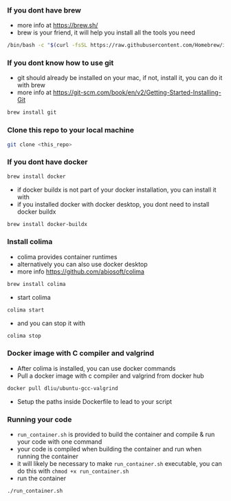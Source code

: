 ### If you dont have brew
- more info at https://brew.sh/
- brew is your friend, it will help you install all the tools you need
```bash
/bin/bash -c "$(curl -fsSL https://raw.githubusercontent.com/Homebrew/install/HEAD/install.sh)"
```

### If you dont know how to use git
- git should already be installed on your mac, if not, install it, you can do it with brew
- more info at https://git-scm.com/book/en/v2/Getting-Started-Installing-Git
```bash
brew install git
```

### Clone this repo to your local machine
```bash
git clone <this_repo>
```

### If you dont have docker
```bash
brew install docker
```
- if docker buildx is not part of your docker installation, you can install it with
- if you installed docker with docker desktop, you dont need to install docker buildx
```bash
brew install docker-buildx
```

### Install colima
- colima provides container runtimes
- alternatively you can also use docker desktop
- more info https://github.com/abiosoft/colima
```bash
brew install colima
```
- start colima
```bash
colima start
```
- and you can stop it with
```bash
colima stop
```

### Docker image with C compiler and valgrind
- After colima is installed, you can use docker commands
- Pull a docker image with c compiler and valgrind from docker hub
```bash
docker pull dliu/ubuntu-gcc-valgrind
```

- Setup the paths inside Dockerfile to lead to your script

### Running your code
- `run_container.sh` is provided to build the container and compile & run your code with one command
- your code is compiled when building the container and run when running the container
- it will likely be necessary to make `run_container.sh` executable, you can do this with `chmod +x run_container.sh`
- run the container
```bash
./run_container.sh
```